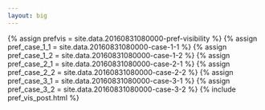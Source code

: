 ```yaml
---
layout: big
---
```

{% assign prefvis = site.data.20160831080000-pref-visibility %}
{% assign pref_case_1_1 = site.data.20160831080000-case-1-1 %}
{% assign pref_case_1_2 = site.data.20160831080000-case-1-2 %}
{% assign pref_case_2_1 = site.data.20160831080000-case-2-1 %}
{% assign pref_case_2_2 = site.data.20160831080000-case-2-2 %}
{% assign pref_case_3_1 = site.data.20160831080000-case-3-1 %}
{% assign pref_case_3_2 = site.data.20160831080000-case-3-2 %}
{% include pref_vis_post.html %}
